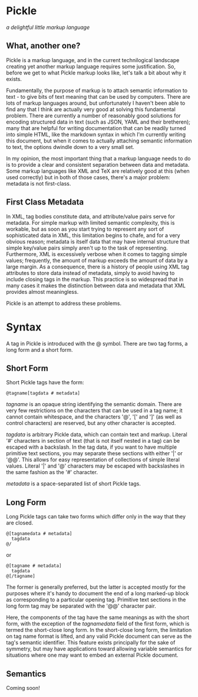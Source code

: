 Pickle 
======
*a delightful little markup language*

What, another one?
------------------

Pickle is a markup language, and in the current technilogical landscape creating yet another markup language requires some justification. So, before we get to what Pickle markup looks like,
let's talk a bit about why it exists.

Fundamentally, the purpose of markup is to attach semantic information to text - to give bits of text meaning that can be used by computers. There are lots of markup languages around, but 
unfortunately I haven't been able to find any that I think are actually very good at solving this fundamental problem. There are currently a number of reasonably good solutions for encoding
structured data in text (such as JSON, YAML and their bretheren); many that are helpful for writing documentation that can be readily turned into simple HTML, like the markdown syntax
in which I'm currently writing this document, but when it comes to actually attaching semantic information to text, the options dwindle down to a very small set.

In my opinion, the most important thing that a markup language needs to do is to provide a clear and consistent separation between data and metadata. Some markup languages like XML and TeX
are relatively good at this (when used correctly) but in both of those cases, there's a major problem: metadata is not first-class.

First Class Metadata
--------------------

In XML, tag bodies constitute data, and attribute/value pairs serve for metadata. For simple markup with limited semantic complexity, this is workable, but as soon as you start trying to
represent any sort of sophisticated data in XML, this limitation begins to chafe, and for a very obvious reason; metadata is itself data that may have internal structure that simple 
key/value pairs simply aren't up to the task of representing. Furthermore, XML is excessively verbose when it comes to tagging simple values; frequently, the amount of markup exceeds the
amount of data by a large margin. As a consequence, there is a history of people using XML tag attributes to store data instead of metadata, simply to avoid having to include closing tags
in the markup. This practice is so widespread that in many cases it makes the distinction between data and metadata that XML provides almost meaningless. 

Pickle is an attempt to address these problems.

Syntax
======

A tag in Pickle is introduced with the @ symbol. There are two tag forms, a long form and a short form.

Short Form
----------

Short Pickle tags have the form:

    @tagname[tagdata # metadata]

*tagname* is an opaque string identifying the semantic domain. There are very few restrictions on the characters that can be used in a tag name; it cannot contain whitespace, and the 
characters '@', '[' and ']' (as well as control characters) are reserved, but any other character is accepted.

*tagdata* is arbitrary Pickle data, which can contain text and markup. Literal '#' characters in section of text (that is not itself nested in a tag) can be escaped with a backslash.
In the tag data, if you want to have multiple primitive text sections, you may separate these sections with either '|' or '@@'. This allows for easy representation of collections
of simple literal values. Literal '|' and '@' characters may be escaped with backslashes in the same fashion as the '#' character.

*metadata* is a space-separated list of short Pickle tags.

Long Form
---------

Long Pickle tags can take two forms which differ only in the way that they are closed.

    @[tagnamedata # metadata]
      tagdata
    @/

or

    @[tagname # metadata]
      tagdata
    @[/tagname]

The former is generally preferred, but the latter is accepted mostly for the purposes where it's handy to document the end of a long marked-up block as corresponding to a particular opening tag. Primitive text
sections in the long form tag may be separated with the '@@' character pair.

Here, the components of the tag have the same meanings as with the short form, with the exception of the *tagnamedata* field of the first form, which is termed the short-close long form. 
In the short-close long form, the limitation on tag name format is lifted, and any valid Pickle document can serve as the tag's semantic identifier. This feature exists principally for
the sake of symmetry, but may have applications toward allowing variable semantics for situations where one may want to embed an external Pickle document.

Semantics
---------

Coming soon!

